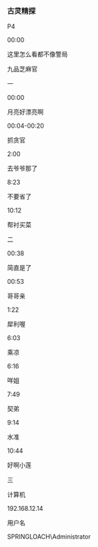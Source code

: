 

### 古灵精探

P4

00:00

这里怎么看都不像警局



九品芝麻官

一

00:00

月亮好漂亮啊

00:04-00:20

抓贪官

2:00

去爷爷那了

8:23

不要省了

10:12

帮衬买菜



二

00:38

简直是了

00:53

哥哥亲

1:22

犀利喔

6:03

乘凉

6:16

咩姐

7:49

契弟

9:14

水准

10:44

好啊小莲



三



计算机

192.168.12.14

用户名

SPRINGLOACH\Administrator